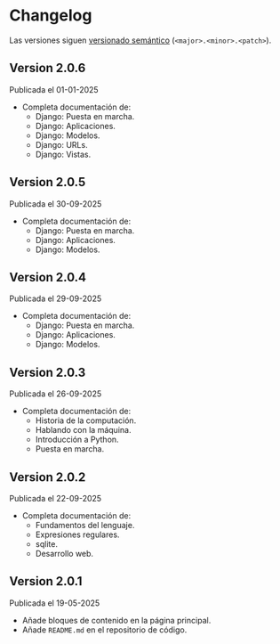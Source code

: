 # Changelog

Las versiones siguen [versionado semántico](https://semver.org/) (`<major>.<minor>.<patch>`).

## Version 2.0.6

Publicada el 01-01-2025

- Completa documentación de:
  - Django: Puesta en marcha.
  - Django: Aplicaciones.
  - Django: Modelos.
  - Django: URLs.
  - Django: Vistas.

## Version 2.0.5

Publicada el 30-09-2025

- Completa documentación de:
  - Django: Puesta en marcha.
  - Django: Aplicaciones.
  - Django: Modelos.

## Version 2.0.4

Publicada el 29-09-2025

- Completa documentación de:
  - Django: Puesta en marcha.
  - Django: Aplicaciones.
  - Django: Modelos.

## Version 2.0.3

Publicada el 26-09-2025

- Completa documentación de:
  - Historia de la computación.
  - Hablando con la máquina.
  - Introducción a Python.
  - Puesta en marcha.

## Version 2.0.2

Publicada el 22-09-2025

- Completa documentación de:
    - Fundamentos del lenguaje.
    - Expresiones regulares.
    - sqlite.
    - Desarrollo web.

## Version 2.0.1

Publicada el 19-05-2025

- Añade bloques de contenido en la página principal.
- Añade `README.md` en el repositorio de código.
